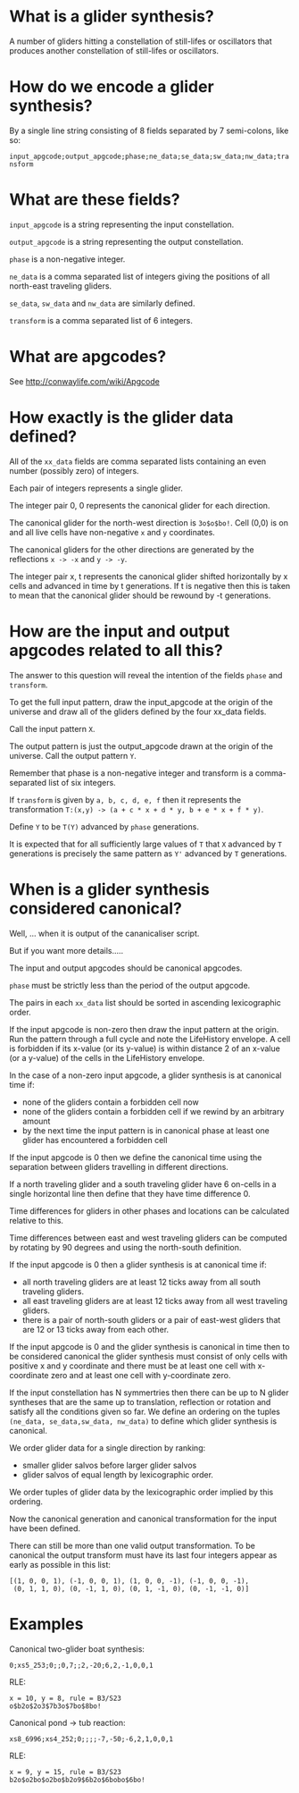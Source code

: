 What is a glider synthesis?
===========================

A number of gliders hitting a constellation of still-lifes or
oscillators that produces another constellation of still-lifes or
oscillators.


How do we encode a glider synthesis?
====================================

By a single line string consisting of 8 fields separated by 7 semi-colons, like so:

`input_apgcode;output_apgcode;phase;ne_data;se_data;sw_data;nw_data;transform`


What are these fields?
======================

`input_apgcode` is a string representing the input constellation.

`output_apgcode` is a string representing the output constellation.

`phase` is a non-negative integer.

`ne_data` is a comma separated list of integers giving the positions of all north-east traveling gliders.

`se_data`, `sw_data` and `nw_data` are similarly defined.

`transform` is a comma separated list of 6 integers.


What are apgcodes?
==================

See http://conwaylife.com/wiki/Apgcode


How exactly is the glider data defined?
=======================================

All of the `xx_data` fields are comma separated lists containing an even
number (possibly zero) of integers.

Each pair of integers represents a single glider.

The integer pair 0, 0 represents the canonical glider for each
direction.

The canonical glider for the north-west direction is `3o$o$bo!`. Cell
(0,0) is on and all live cells have non-negative `x` and `y`
coordinates.

The canonical gliders for the other directions are generated by the
reflections `x -> -x` and `y -> -y`.

The integer pair x, t represents the canonical glider shifted
horizontally by x cells and advanced in time by t generations. If t is
negative then this is taken to mean that the canonical glider should
be rewound by -t generations.


How are the input and output apgcodes related to all this?
==========================================================

The answer to this question will reveal the intention of the fields
`phase` and `transform`.

To get the full input pattern, draw the input_apgcode at the origin of
the universe and draw all of the gliders defined by the four xx_data
fields.

Call the input pattern `X`.

The output pattern is just the output_apgcode drawn at the origin of
the universe. Call the output pattern `Y`.

Remember that phase is a non-negative integer and transform is a
comma-separated list of six integers.

If `transform` is given by `a, b, c, d, e, f` then it represents the
transformation `T:(x,y) -> (a + c * x + d * y, b + e * x + f * y)`.

Define `Y` to be `T(Y)` advanced by `phase` generations.

It is expected that for all sufficiently large values of `T` that `X`
advanced by `T` generations is precisely the same pattern as `Y'`
advanced by `T` generations.


When is a glider synthesis considered canonical?
================================================

Well, ... when it is output of the cananicaliser script.

But if you want more details.....


The input and output apgcodes should be canonical apgcodes.

`phase` must be strictly less than the period of the output apgcode.

The pairs in each `xx_data` list should be sorted in ascending lexicographic order.

If the input apgcode is non-zero then draw the input pattern at the
origin. Run the pattern through a full cycle and note the LifeHistory
envelope. A cell is forbidden if its x-value (or its y-value) is
within distance 2 of an x-value (or a y-value) of the cells in the
LifeHistory envelope.

In the case of a non-zero input apgcode, a glider synthesis is at
canonical time if:

* none of the gliders contain a forbidden cell now
* none of the gliders contain a forbidden cell if we rewind by an arbitrary amount
* by the next time the input pattern is in canonical phase at least one glider has encountered a forbidden cell

If the input apgcode is 0 then we define the canonical time using the
separation between gliders travelling in different directions.

If a north traveling glider and a south traveling glider have 6
on-cells in a single horizontal line then define that they have time
difference 0.

Time differences for gliders in other phases and locations can be
calculated relative to this.

Time differences between east and west traveling gliders can be
computed by rotating by 90 degrees and using the north-south
definition.

If the input apgcode is 0 then a glider synthesis is at canonical time if:

* all north traveling gliders are at least 12 ticks away from all south traveling gliders.
* all east traveling gliders are at least 12 ticks away from all west traveling gliders.
* there is a pair of north-south gliders or a pair of east-west gliders that are 12 or 13 ticks away from each other.

If the input apgcode is 0 and the glider synthesis is canonical in
time then to be considered canonical the glider synthesis must consist
of only cells with positive x and y coordinate and there must be at
least one cell with x-coordinate zero and at least one cell with
y-coordinate zero.

If the input constellation has N symmertries then there can be up to N
glider syntheses that are the same up to translation, reflection or
rotation and satisfy all the conditions given so far. We define an
ordering on the tuples `(ne_data, se_data,sw_data, nw_data)` to define
which glider synthesis is canonical.

We order glider data for a single direction by ranking:

* smaller glider salvos before larger glider salvos
* glider salvos of equal length by lexicographic order.

We order tuples of glider data by the lexicographic order implied by
this ordering.

Now the canonical generation and canonical transformation for the
input have been defined.

There can still be more than one valid output transformation. To be
canonical the output transform must have its last four integers appear
as early as possible in this list:

```
[(1, 0, 0, 1), (-1, 0, 0, 1), (1, 0, 0, -1), (-1, 0, 0, -1),
 (0, 1, 1, 0), (0, -1, 1, 0), (0, 1, -1, 0), (0, -1, -1, 0)]
 ```

Examples
========

Canonical two-glider boat synthesis:

`0;xs5_253;0;;0,7;;2,-20;6,2,-1,0,0,1`

RLE:

```
x = 10, y = 8, rule = B3/S23
o$b2o$2o3$7b3o$7bo$8bo!
```

Canonical pond -> tub reaction:

`xs8_6996;xs4_252;0;;;;-7,-50;-6,2,1,0,0,1`

RLE:
```
x = 9, y = 15, rule = B3/S23
b2o$o2bo$o2bo$b2o9$6b2o$6bobo$6bo!
```
